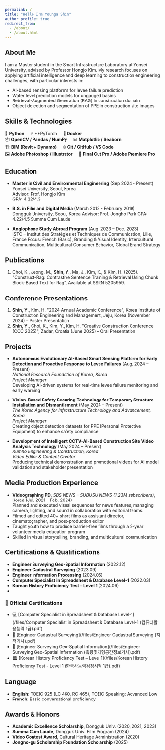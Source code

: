```yaml
---
permalink: /
title: "Hello I'm Younga Shin"
author_profile: true
redirect_from: 
  - /about/
  - /about.html
---
```



## About Me

I am a Master student in the Smart Infrastructure Laboratory at Yonsei University, advised by Professor Hongjo Kim. My research focuses on applying artificial intelligence and deep learning to construction engineering challenges, with particular interests in:

- AI-based sensing platforms for levee failure prediction  
- Water level prediction models for ungauged basins
- Retrieval-Augmented Generation (RAG) in construction domain  
- Object detection and segmentation of PPE in construction site images

## Skills & Technologies

🐍 **Python** &nbsp;&nbsp;&nbsp; 🔥 **PyTorch &nbsp;&nbsp;&nbsp; 🐳 **Docker**  
📦 **OpenCV / Pandas / NumPy** &nbsp;&nbsp;&nbsp; 📊 **Matplotlib / Seaborn**  
🏗️ **BIM (Revit + Dynamo)** &nbsp;&nbsp;&nbsp; 🌐 **Git / GitHub / VS Code**  
🖼️ **Adobe Photoshop /  Illustrator** &nbsp;&nbsp;&nbsp; 🎥 **Final Cut Pro / Adobe Premiere Pro**   


## Education

- **Master in Civil and Environmental Engineering** (Sep 2024 - Present)  
  Yonsei University, Seoul, Korea  
  Advisor: Prof. Hongjo Kim  
  GPA: 4.22/4.3

- **B.S. in Film and Digital Media** (March 2013 - February 2019)  
  Dongguk University, Seoul, Korea
  Advisor: Prof. Jongho Park
  GPA: 4.22/4.5
  Summa Cum Laude

- **Anglophone Study Abroad Program** (Aug. 2023 – Dec. 2023)  
  ISTC – Institut des Stratégies et Techniques de Communication, Lille, France
  Focus: French (Basic), Branding & Visual Identity, Intercultural Communication, Multicultural Consumer Behavior, Global Brand Strategy

## Publications

1. Choi, K., Jeong, M., **Shin, Y**., Ma, J., Kim, K., & Kim, H. (2025). "Construct-Rag: Contrastive Sentence Training & Retrieval Using Chunk Block-Based Text for Rag", Available at SSRN 5205959.

## Conference Presentations

1. **Shin, Y**., Kim, H. "2024 Annual Academic Conference", Korea Institute of Construction Engineering and Management, Jeju, Korea (November 2024) – Poster Presentation
2. **Shin, Y**., Choi, K., Kim, Y., Kim, H. "Creative Construction Conference (CCC 2025)", Zadar, Croatia (June 2025) – Oral Presentation


## Projects

- **Autonomous Evolutionary AI-Based Smart Sensing Platform for Early Detection and Proactive Response to Levee Failures** (Aug. 2024 – Present)  
  *National Research Foundation of Korea, Korea*  
  *Project Manager*  
  Developing AI-driven systems for real-time levee failure monitoring and early warning

- **Vision-Based Safety Securing Technology for Temporary Structure Installation and Dismantlement** (May 2024 – Present)  
  *The Korea Agency for Infrastructure Technology and Advancement, Korea*  
  *Project Manager*  
  Creating object detection datasets for PPE (Personal Protective Equipment) to enhance safety compliance

- **Development of Intelligent CCTV-AI-Based Construction Site Video Analysis Technology** (May 2024 – Present)  
  *Kumho Engineering & Construction, Korea*  
  *Video Editor & Content Creator*  
  Producing technical demonstration and promotional videos for AI model validation and stakeholder presentation


## Media Production Experience

- **Videographing PD**, *SBS NEWS – SUBUSU NEWS (1.23M subscribers)*, Korea (Jul. 2021 – Feb. 2024)  
  Planned and executed visual sequences for news features, managing camera, lighting, and sound in collaboration with editorial teams.
- Filmed and edited 40+ short films as assistant director, cinematographer, and post-production editor
- Taught youth how to produce barrier-free films through a 2-year volunteer media education program
- Skilled in visual storytelling, branding, and multicultural communication


## Certifications & Qualifications

- **Engineer Surveying Geo-Spatial Information** (2022.12)
- **Engineer Cadastral Surveying** (2023.09)
- **Engineer Information Processing** (2024.06)
- **Computer Specialist in Spreadsheet & Database Level-1** (2022.03)
- **Korean History Proficiency Test – Level 1** (2024.06)
- 
### 📑 Official Certifications
- 💻 [Computer Specialist in Spreadsheet & Database Level-1](/files/Computer Specialist in Spreadsheet & Database Level-1 (컴퓨터활용능력 1급).pdf)
- 📐 [Engineer Cadastral Surveying](/files/Engineer Cadastral Surveying (지적기사).pdf)
- 🧭 [Engineer Surveying Geo-Spatial Information](/files/Engineer Surveying Geo-Spatial Information (측량및지형공간정보기사).pdf)
- 🏛️ [Korean History Proficiency Test – Level 1](/files/Korean History Proficiency Test - Level 1 (한국사능력검정시험 1급).pdf)



## Language

- **English**: TOEIC 925 (LC 460, RC 465), TOEIC Speaking: Advanced Low  
- **French**: Basic conversational proficiency

## Awards & Honors

- **Academic Excellence Scholarship**, Dongguk Univ. (2020, 2021, 2023)
- **Summa Cum Laude**, Dongguk Univ. Film Program (2024)
- **Video Contest Award**, Cultural Heritage Administration (2020)
- **Jongno-gu Scholarship Foundation Scholarship** (2025)
